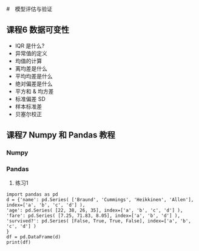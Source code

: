 #　模型评估与验证

## 课程6 数据可变性
- IQR 是什么?
- 异常值的定义
- 均值的计算
- 离均差是什么
- 平均均差是什么
- 绝对偏差是什么
- 平方和 & 均方差
- 标准偏差 SD
- 样本标准差
- 贝塞尔校正

## 课程7 Numpy 和 Pandas 教程
### Numpy

### Pandas
1. 练习1
```
import pandas as pd
d = {'name': pd.Series( ['Braund', 'Cummings', 'Heikkinen', 'Allen'], index=['a', 'b', 'c', 'd'] ),
'age': pd.Series( [22, 38, 26, 35], index=['a', 'b', 'c', 'd'] ),
'fare': pd.Series( [7.25, 71.83, 8.05], index=['a', 'b', 'd'] ),
'survived?': pd.Series( [False, True, True, False], index=['a', 'b', 'c', 'd'] )
}
df = pd.DataFrame(d)
print(df)

```

